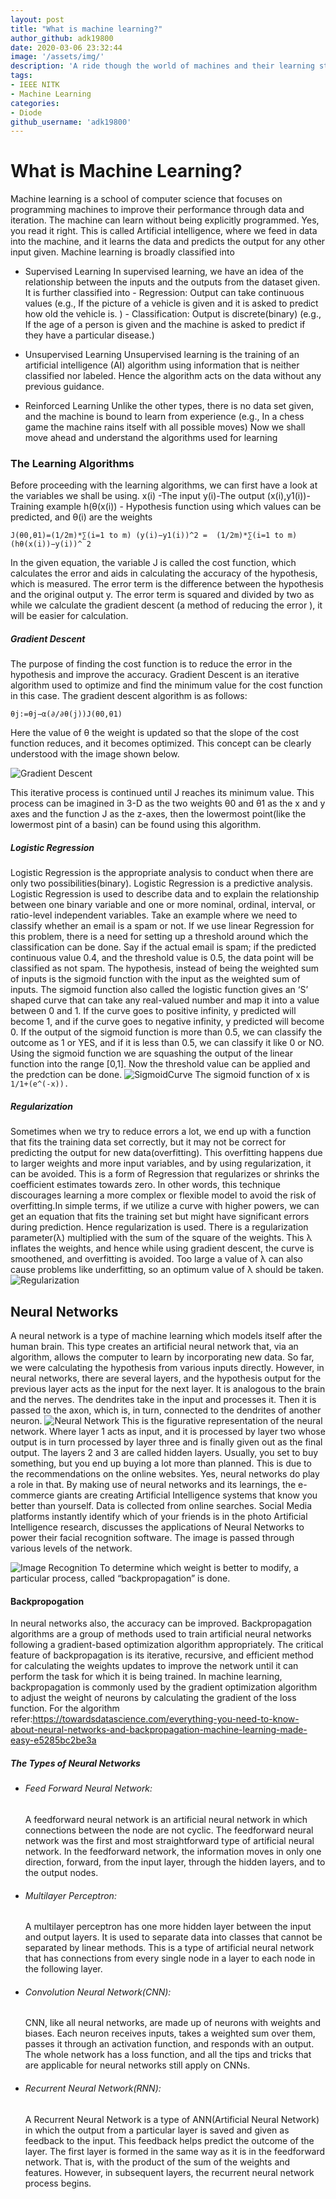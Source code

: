 ```yaml
---
layout: post
title: "What is machine learning?"
author_github: adk19800
date: 2020-03-06 23:32:44
image: '/assets/img/'
description: 'A ride though the world of machines and their learning strategies'
tags:
- IEEE NITK
- Machine Learning
categories:
- Diode
github_username: 'adk19800'
---
```

# What is Machine Learning?
Machine learning is a school of computer science that focuses on programming machines to improve their performance through data and iteration. The machine can learn without being explicitly programmed. Yes, you read it right. This is called Artificial intelligence, where we feed in data into the machine, and it learns the data and predicts the output for any other input given. Machine learning is broadly classified into  
 - Supervised Learning
       In supervised learning,  we have an idea of the relationship between the inputs and the outputs from the dataset given. It is further classified into
                -  Regression:  Output can take continuous values (e.g., If the picture of a vehicle is given and it is asked to predict how old the vehicle is. )
                - Classification:  Output is discrete(binary) (e.g., If the age of a person is given and the machine is asked to predict if they have a particular disease.)
 - Unsupervised Learning
       Unsupervised learning is the training of an artificial intelligence (AI) algorithm using information that is neither classified nor labeled. Hence the algorithm acts on the data without any previous guidance.
    
 - Reinforced Learning
       Unlike the other types, there is no data set given, and the machine is bound to learn from experience (e.g., In a chess game the machine rains itself with all possible moves)
Now we shall move ahead and understand the algorithms used for learning 
### The Learning Algorithms
  Before proceeding with the learning algorithms, we can first have a look at the variables we shall be using.
x(i) -The input
y(i)-The output
(x(i),y1(i))-Training example
h(θ(x(i)) - Hypothesis function using which values can be predicted, and θ(i) are the weights
 ```
J(θ0,θ1)=(1/2m)*∑(i=1 to m) (y(i)−y1(i))^2 =  (1/2m)*∑(i=1 to m)(hθ(x(i))−y(i))^ 2
```
In the given equation, the variable J is called the cost function, which calculates the error and aids in calculating the accuracy of the hypothesis, which is measured. The error term is the difference between the hypothesis and the original output y. The error term is squared and divided by two as while we calculate the gradient descent (a method of reducing the error ), it will be easier for calculation.

##### Gradient Descent
The purpose of finding the cost function is to reduce the error in the hypothesis and improve the accuracy. Gradient Descent is an iterative algorithm used to optimize and find the minimum value for the cost function in this case.
The gradient descent algorithm is as follows:
```
θj:=θj−α(∂/∂θ(j))J(θ0,θ1)
````
Here the value of θ the weight is updated so that the slope of the cost function reduces, and it becomes optimized. This concept can be clearly understood with the image shown below.

![Gradient Descent](/blog_src/assets/img/WhatisML/download2.png)

This iterative process is continued until J reaches its minimum value. This process can be imagined in 3-D as the two weights θ0 and θ1 as the x and y axes and the function J as the z-axes, then the lowermost point(like the lowermost pint of a basin) can be found using this algorithm.

##### Logistic Regression
Logistic Regression is the appropriate analysis to conduct when there are only two possibilities(binary). Logistic Regression is a predictive analysis. Logistic Regression is used to describe data and to explain the relationship between one binary variable and one or more nominal, ordinal, interval, or ratio-level independent variables.
Take an example where we need to classify whether an email is a spam or not. If we use linear Regression for this problem, there is a need for setting up a threshold around which the classification can be done. Say if the actual email is spam; if the predicted continuous value 0.4, and the threshold value is 0.5, the data point will be classified as not spam.
The hypothesis, instead of being the weighted sum of inputs is the sigmoid function with the input as the weighted sum of inputs.
The sigmoid function also called the logistic function gives an ‘S’ shaped curve that can take any real-valued number and map it into a value between 0 and 1. If the curve goes to positive infinity, y predicted will become 1, and if the curve goes to negative infinity, y predicted will become 0. If the output of the sigmoid function is more than 0.5, we can classify the outcome as 1 or YES, and if it is less than 0.5, we can classify it like 0 or NO. Using the sigmoid function we are squashing the output of the linear function into the range [0,1]. Now the threshold value can be applied and the predction can be done.
![SigmoidCurve](/blog_src/assets/img/WhatisML/Logistic-curve.svg)
The sigmoid function of x is  ```1/1+(e^(-x)).```



##### Regularization
Sometimes when we try to reduce errors a lot, we end up with a function that fits the training data set correctly, but it may not be correct for predicting the output for new data(overfitting). This overfitting happens due to larger weights and more input variables, and by using regularization, it can be avoided. This is a form of Regression that regularizes or shrinks the coefficient estimates towards zero. In other words, this technique discourages learning a more complex or flexible model to avoid the risk of overfitting.In simple terms, if we utilize a curve with higher powers, we can get an equation that fits the training set but might have significant errors during prediction. Hence regularization is used.
There is a regularization parameter(λ) multiplied with the sum of the square of the weights. This λ inflates the weights, and hence while using gradient descent, the curve is smoothened, and overfitting is avoided. Too large a value of λ can also cause problems like underfitting, so an optimum value of λ should be taken.
![Regularization](/blog_src/assets/img/WhatisML/overfitting_21.png)


## Neural Networks
A neural network is a type of machine learning which models itself after the human brain. This type creates an artificial neural network that, via an algorithm, allows the computer to learn by incorporating new data. So far, we were calculating the hypothesis from various inputs directly. However, in neural networks, there are several layers, and the hypothesis output for the previous layer acts as the input for the next layer. It is analogous to the brain and the nerves. The dendrites take in the input and processes it. Then it is passed to the axon, which is, in turn, connected to the dendrites of another neuron.
![Neural Network](/blog_src/assets/img/WhatisML/download3.png)
This is the figurative representation of the neural network. Where layer 1 acts as input, and it is processed by layer two whose output is in turn processed by layer three and is finally given out as the final output. The layers 2 and 3 are called hidden layers.
Usually, you set to buy something, but you end up buying a lot more than planned. This is due to the recommendations on the online websites.
Yes, neural networks do play a role in that. By making use of neural networks and its learnings, the e-commerce giants are creating Artificial Intelligence systems that know you better than yourself. Data is collected from online searches.
Social Media platforms instantly identify which of your friends is in the photo  Artificial Intelligence research, discusses the applications of Neural Networks to power their facial recognition software. The image is passed through various levels of the network.

![Image Recognition](/blog_src/assets/img/WhatisML/o-FACEBOOK-FACIAL-RECOGNITION-570.jpg)
To determine which weight is better to modify, a particular process, called “backpropagation” is done. 
#### Backpropogation
In neural networks also, the accuracy can be improved. Backpropagation algorithms are a group of methods used to train artificial neural networks following a gradient-based optimization algorithm appropriately. The critical feature of backpropagation is its iterative, recursive, and efficient method for calculating the weights updates to improve the network until it can perform the task for which it is being trained. In machine learning, backpropagation is commonly used by the gradient optimization algorithm to adjust the weight of neurons by calculating the gradient of the loss function.
For the algorithm refer:<https://towardsdatascience.com/everything-you-need-to-know-about-neural-networks-and-backpropagation-machine-learning-made-easy-e5285bc2be3a>
##### The Types of Neural Networks
- ###### Feed Forward Neural Network:
    A feedforward neural network is an artificial neural network in which connections between the node are not cyclic. The feedforward neural network was the first and most straightforward type of artificial neural network. In the feedforward network, the information moves in only one direction, forward, from the input layer, through the hidden layers, and to the output nodes.
- ###### Multilayer Perceptron:
    A multilayer perceptron has one more hidden layer between the input and output layers. It is used to separate data into classes that cannot be separated by linear methods. This is a type of artificial neural network that has connections from every single node in a layer to each node in the following layer.
- ###### Convolution Neural Network(CNN):
    CNN, like all neural networks, are made up of neurons with weights and biases. Each neuron receives inputs, takes a weighted sum over them, passes it through an activation function, and responds with an output. The whole network has a loss function, and all the tips and tricks that are applicable for neural networks still apply on CNNs.
- ###### Recurrent Neural Network(RNN):
    A Recurrent Neural Network is a type of ANN(Artificial Neural Network) in which the output from a particular layer is saved and given as feedback to the input. This feedback helps predict the outcome of the layer.
    The first layer is formed in the same way as it is in the feedforward network. That is, with the product of the sum of the weights and features. However, in subsequent layers, the recurrent neural network process begins.

















































